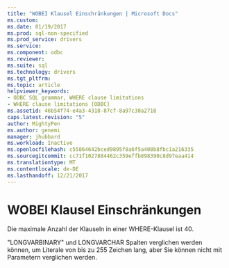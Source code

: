 ```yaml
---
title: "WOBEI Klausel Einschränkungen | Microsoft Docs"
ms.custom: 
ms.date: 01/19/2017
ms.prod: sql-non-specified
ms.prod_service: drivers
ms.service: 
ms.component: odbc
ms.reviewer: 
ms.suite: sql
ms.technology: drivers
ms.tgt_pltfrm: 
ms.topic: article
helpviewer_keywords:
- ODBC SQL grammar, WHERE clause limitations
- WHERE clause limitations [ODBC]
ms.assetid: 46b54f74-e4a3-4318-87cf-8a97c38a2718
caps.latest.revision: "5"
author: MightyPen
ms.author: genemi
manager: jhubbard
ms.workload: Inactive
ms.openlocfilehash: c55864642bced9895f8a6f5a408b8fbc1a216335
ms.sourcegitcommit: cc71f1027884462c359effb898390c8d97eaa414
ms.translationtype: MT
ms.contentlocale: de-DE
ms.lasthandoff: 12/21/2017
---
```

# <a name="where-clause-limitations"></a>WOBEI Klausel Einschränkungen
Die maximale Anzahl der Klauseln in einer WHERE-Klausel ist 40.  
  
 "LONGVARBINARY" und LONGVARCHAR Spalten verglichen werden können, um Literale von bis zu 255 Zeichen lang, aber Sie können nicht mit Parametern verglichen werden.
